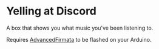 # Yelling at Discord
A box that shows you what music you've been listening to.

Requires [AdvancedFirmata](https://github.com/soundanalogous/AdvancedFirmata) to be flashed on your Arduino.